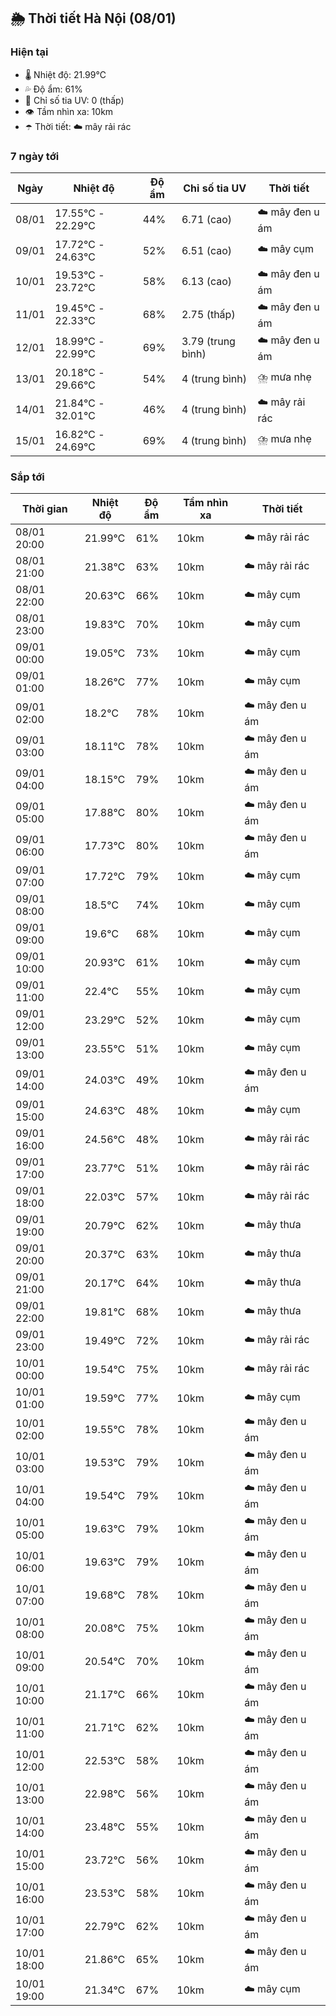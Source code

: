 ## 🌦️ Thời tiết Hà Nội (08/01)

### Hiện tại

- 🌡️ Nhiệt độ: 21.99℃
- 💦 Độ ẩm: 61%
- 🌟 Chỉ số tia UV: 0 (thấp)
- 👁️ Tầm nhìn xa: 10km
- ☂️ Thời tiết: ☁️ mây rải rác

### 7 ngày tới

| Ngày | Nhiệt độ | Độ ẩm | Chỉ số tia UV | Thời tiết |
| --- | --- | --- | --- | --- |
| 08/01 | 17.55℃ - 22.29℃ | 44% | 6.71 (cao) | ☁️ mây đen u ám |
| 09/01 | 17.72℃ - 24.63℃ | 52% | 6.51 (cao) | ☁️ mây cụm |
| 10/01 | 19.53℃ - 23.72℃ | 58% | 6.13 (cao) | ☁️ mây đen u ám |
| 11/01 | 19.45℃ - 22.33℃ | 68% | 2.75 (thấp) | ☁️ mây đen u ám |
| 12/01 | 18.99℃ - 22.99℃ | 69% | 3.79 (trung bình) | ☁️ mây đen u ám |
| 13/01 | 20.18℃ - 29.66℃ | 54% | 4 (trung bình) | ⛈️ mưa nhẹ |
| 14/01 | 21.84℃ - 32.01℃ | 46% | 4 (trung bình) | ☁️ mây rải rác |
| 15/01 | 16.82℃ - 24.69℃ | 69% | 4 (trung bình) | ⛈️ mưa nhẹ |

### Sắp tới

| Thời gian | Nhiệt độ | Độ ẩm | Tầm nhìn xa | Thời tiết |
| --- | --- | --- | --- | --- |
| 08/01 20:00 | 21.99℃ | 61% | 10km | ☁️ mây rải rác |
| 08/01 21:00 | 21.38℃ | 63% | 10km | ☁️ mây rải rác |
| 08/01 22:00 | 20.63℃ | 66% | 10km | ☁️ mây cụm |
| 08/01 23:00 | 19.83℃ | 70% | 10km | ☁️ mây cụm |
| 09/01 00:00 | 19.05℃ | 73% | 10km | ☁️ mây cụm |
| 09/01 01:00 | 18.26℃ | 77% | 10km | ☁️ mây cụm |
| 09/01 02:00 | 18.2℃ | 78% | 10km | ☁️ mây đen u ám |
| 09/01 03:00 | 18.11℃ | 78% | 10km | ☁️ mây đen u ám |
| 09/01 04:00 | 18.15℃ | 79% | 10km | ☁️ mây đen u ám |
| 09/01 05:00 | 17.88℃ | 80% | 10km | ☁️ mây đen u ám |
| 09/01 06:00 | 17.73℃ | 80% | 10km | ☁️ mây đen u ám |
| 09/01 07:00 | 17.72℃ | 79% | 10km | ☁️ mây cụm |
| 09/01 08:00 | 18.5℃ | 74% | 10km | ☁️ mây cụm |
| 09/01 09:00 | 19.6℃ | 68% | 10km | ☁️ mây cụm |
| 09/01 10:00 | 20.93℃ | 61% | 10km | ☁️ mây cụm |
| 09/01 11:00 | 22.4℃ | 55% | 10km | ☁️ mây cụm |
| 09/01 12:00 | 23.29℃ | 52% | 10km | ☁️ mây cụm |
| 09/01 13:00 | 23.55℃ | 51% | 10km | ☁️ mây cụm |
| 09/01 14:00 | 24.03℃ | 49% | 10km | ☁️ mây đen u ám |
| 09/01 15:00 | 24.63℃ | 48% | 10km | ☁️ mây cụm |
| 09/01 16:00 | 24.56℃ | 48% | 10km | ☁️ mây rải rác |
| 09/01 17:00 | 23.77℃ | 51% | 10km | ☁️ mây rải rác |
| 09/01 18:00 | 22.03℃ | 57% | 10km | ☁️ mây rải rác |
| 09/01 19:00 | 20.79℃ | 62% | 10km | ☁️ mây thưa |
| 09/01 20:00 | 20.37℃ | 63% | 10km | ☁️ mây thưa |
| 09/01 21:00 | 20.17℃ | 64% | 10km | ☁️ mây thưa |
| 09/01 22:00 | 19.81℃ | 68% | 10km | ☁️ mây thưa |
| 09/01 23:00 | 19.49℃ | 72% | 10km | ☁️ mây rải rác |
| 10/01 00:00 | 19.54℃ | 75% | 10km | ☁️ mây rải rác |
| 10/01 01:00 | 19.59℃ | 77% | 10km | ☁️ mây cụm |
| 10/01 02:00 | 19.55℃ | 78% | 10km | ☁️ mây đen u ám |
| 10/01 03:00 | 19.53℃ | 79% | 10km | ☁️ mây đen u ám |
| 10/01 04:00 | 19.54℃ | 79% | 10km | ☁️ mây đen u ám |
| 10/01 05:00 | 19.63℃ | 79% | 10km | ☁️ mây đen u ám |
| 10/01 06:00 | 19.63℃ | 79% | 10km | ☁️ mây đen u ám |
| 10/01 07:00 | 19.68℃ | 78% | 10km | ☁️ mây đen u ám |
| 10/01 08:00 | 20.08℃ | 75% | 10km | ☁️ mây đen u ám |
| 10/01 09:00 | 20.54℃ | 70% | 10km | ☁️ mây đen u ám |
| 10/01 10:00 | 21.17℃ | 66% | 10km | ☁️ mây đen u ám |
| 10/01 11:00 | 21.71℃ | 62% | 10km | ☁️ mây đen u ám |
| 10/01 12:00 | 22.53℃ | 58% | 10km | ☁️ mây đen u ám |
| 10/01 13:00 | 22.98℃ | 56% | 10km | ☁️ mây đen u ám |
| 10/01 14:00 | 23.48℃ | 55% | 10km | ☁️ mây đen u ám |
| 10/01 15:00 | 23.72℃ | 56% | 10km | ☁️ mây đen u ám |
| 10/01 16:00 | 23.53℃ | 58% | 10km | ☁️ mây đen u ám |
| 10/01 17:00 | 22.79℃ | 62% | 10km | ☁️ mây đen u ám |
| 10/01 18:00 | 21.86℃ | 65% | 10km | ☁️ mây đen u ám |
| 10/01 19:00 | 21.34℃ | 67% | 10km | ☁️ mây cụm |

